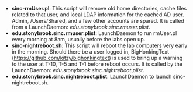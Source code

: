 - **sinc-rmUser.pl**: This script will remove old home directories, cache files related to that user, and local LDAP information for the cached AD user. Admin, /Users/Shared, and a few other accounts are spared. It is called from a LaunchDaemon: _edu.stonybrook.sinc.rmuser.plist_.
- **edu.stonybrook.sinc.rmuser.plist**: LaunchDaemon to run rmUser.pl every morning at 8am, usually before the labs open up.
- **sinc-nightreboot.sh**: This script will reboot the lab computers very early in the morning. Should there be a user logged in, BigHonkingText (https://github.com/kitzy/bighonkingtext) is used to bring up a warning to the user at T-10, T-5 and T-1 before reboot occurs. It is called by the LaunchDaemon: _edu.stonybrook.sinc.nightreboot.plist_.
- **edu.stonybrook.sinc.nightreboot.plist**: LaunchDaemon to launch sinc-nightreboot.sh.
